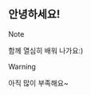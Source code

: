 ## 안녕하세요!
> [!NOTE]
> 함께 열심히 배워 나가요:)


> [!WARNING]
> 아직 많이 부족해요~
<!--
**NaHyeSun/NaHyeSun** is a ✨ _special_ ✨ repository because its `README.md` (this file) appears on your GitHub profile.

Here are some ideas to get you started:

- 🔭 I’m currently working on ...
- 🌱 I’m currently learning ...
- 👯 I’m looking to collaborate on ...
- 🤔 I’m looking for help with ...
- 💬 Ask me about ...
- 📫 How to reach me: ...
- 😄 Pronouns: ...
- ⚡ Fun fact: ...
-->
